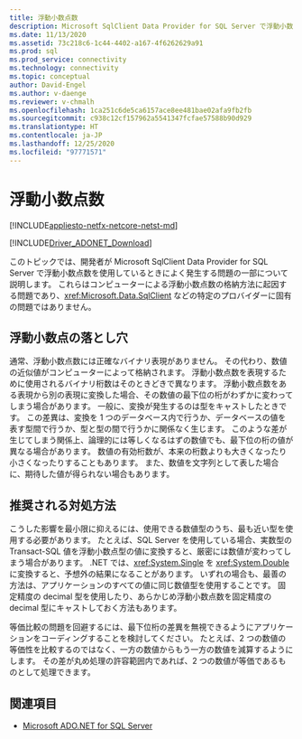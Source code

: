 ```yaml
---
title: 浮動小数点数
description: Microsoft SqlClient Data Provider for SQL Server で浮動小数点数を使用するときの問題の一部について説明します。
ms.date: 11/13/2020
ms.assetid: 73c218c6-1c44-4402-a167-4f6262629a91
ms.prod: sql
ms.prod_service: connectivity
ms.technology: connectivity
ms.topic: conceptual
author: David-Engel
ms.author: v-daenge
ms.reviewer: v-chmalh
ms.openlocfilehash: 1ca251c6de5ca6157ace8ee481bae02afa9fb2fb
ms.sourcegitcommit: c938c12cf157962a5541347fcfae57588b90d929
ms.translationtype: HT
ms.contentlocale: ja-JP
ms.lasthandoff: 12/25/2020
ms.locfileid: "97771571"
---
```

# <a name="floating-point-numbers"></a>浮動小数点数

[!INCLUDE[appliesto-netfx-netcore-netst-md](../../includes/appliesto-netfx-netcore-netst-md.md)]

[!INCLUDE[Driver_ADONET_Download](../../includes/driver_adonet_download.md)]

このトピックでは、開発者が Microsoft SqlClient Data Provider for SQL Server で浮動小数点数を使用しているときによく発生する問題の一部について説明します。 これらはコンピューターによる浮動小数点数の格納方法に起因する問題であり、<xref:Microsoft.Data.SqlClient> などの特定のプロバイダーに固有の問題ではありません。

## <a name="floating-point-pitfall"></a>浮動小数点の落とし穴

通常、浮動小数点数には正確なバイナリ表現がありません。 その代わり、数値の近似値がコンピューターによって格納されます。 浮動小数点数を表現するために使用されるバイナリ桁数はそのときどきで異なります。 浮動小数点数をある表現から別の表現に変換した場合、その数値の最下位の桁がわずかに変わってしまう場合があります。 一般に、変換が発生するのは型をキャストしたときです。 この差異は、変換を 1 つのデータベース内で行うか、データベースの値を表す型間で行うか、型と型の間で行うかに関係なく生じます。 このような差が生じてしまう関係上、論理的には等しくなるはずの数値でも、最下位の桁の値が異なる場合があります。 数値の有効桁数が、本来の桁数よりも大きくなったり小さくなったりすることもあります。 また、数値を文字列として表した場合に、期待した値が得られない場合もあります。

## <a name="suggested-workarounds"></a>推奨される対処方法

こうした影響を最小限に抑えるには、使用できる数値型のうち、最も近い型を使用する必要があります。 たとえば、SQL Server を使用している場合、実数型の Transact-SQL 値を浮動小数点型の値に変換すると、厳密には数値が変わってしまう場合があります。 .NET では、<xref:System.Single> を <xref:System.Double> に変換すると、予想外の結果になることがあります。 いずれの場合も、最善の方法は、アプリケーションのすべての値に同じ数値型を使用することです。 固定精度の decimal 型を使用したり、あらかじめ浮動小数点数を固定精度の decimal 型にキャストしておく方法もあります。

等価比較の問題を回避するには、最下位桁の差異を無視できるようにアプリケーションをコーディングすることを検討してください。 たとえば、2 つの数値の等価性を比較するのではなく、一方の数値からもう一方の数値を減算するようにします。 その差が丸め処理の許容範囲内であれば、2 つの数値が等価であるものとして処理できます。

## <a name="see-also"></a>関連項目

- [Microsoft ADO.NET for SQL Server](microsoft-ado-net-sql-server.md)
